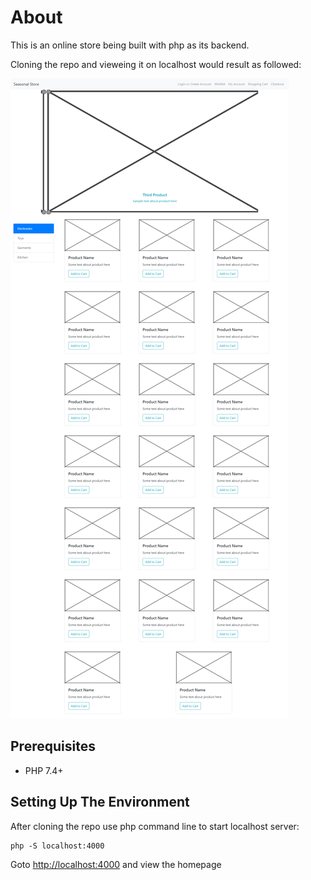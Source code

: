 # About

This is an online store being built with php as its backend.

Cloning the repo and vieweing it on localhost would result as followed:

![Home Page](https://github.com/WhiteBookmark/php-store/blob/main/assets/localhost_4000_.png?raw=true)

## Prerequisites

* PHP 7.4+

## Setting Up The Environment

After cloning the repo use php command line to start localhost server:

```batch
php -S localhost:4000
```

Goto <http://localhost:4000> and view the homepage
